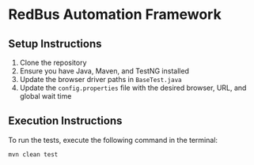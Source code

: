 # RedBus Automation Framework

## Setup Instructions

1. Clone the repository
2. Ensure you have Java, Maven, and TestNG installed
3. Update the browser driver paths in `BaseTest.java`
4. Update the `config.properties` file with the desired browser, URL, and global wait time

## Execution Instructions

To run the tests, execute the following command in the terminal:

```bash
mvn clean test
